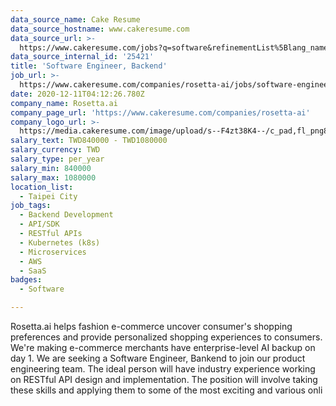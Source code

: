 ```yaml
---
data_source_name: Cake Resume
data_source_hostname: www.cakeresume.com
data_source_url: >-
  https://www.cakeresume.com/jobs?q=software&refinementList%5Blang_name%5D%5B0%5D=English&refinementList%5Bsalary_type%5D=per_year&range%5Bsalary_range%5D%5Bmin%5D=1000000&page=2
data_source_internal_id: '25421'
title: 'Software Engineer, Backend'
job_url: >-
  https://www.cakeresume.com/companies/rosetta-ai/jobs/software-engineer-backend-a02k7
date: 2020-12-11T04:12:26.780Z
company_name: Rosetta.ai
company_page_url: 'https://www.cakeresume.com/companies/rosetta-ai'
company_logo_url: >-
  https://media.cakeresume.com/image/upload/s--F4zt38K4--/c_pad,fl_png8,h_200,w_200/v1563302566/ehtwt1w12dzd3p4hth9w.png
salary_text: TWD840000 - TWD1080000
salary_currency: TWD
salary_type: per_year
salary_min: 840000
salary_max: 1080000
location_list:
  - Taipei City
job_tags:
  - Backend Development
  - API/SDK
  - RESTful APIs
  - Kubernetes (k8s)
  - Microservices
  - AWS
  - SaaS
badges:
  - Software

---
```


Rosetta.ai helps fashion e-commerce uncover consumer's shopping preferences and provide personalized shopping experiences to consumers. We're making e-commerce merchants have enterprise-level AI backup on day 1. We are seeking a Software Engineer, Bankend to join our product engineering team. The ideal person will have industry experience working on RESTful API design and implementation. The position will involve taking these skills and applying them to some of the most exciting and various onli